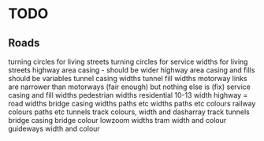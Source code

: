 # TODO

## Roads

turning circles for living streets
turning circles for service
widths for living streets
highway area casing - should be wider
highway area casing and fills should be variables
tunnel casing widths
tunnel fill widths
motorway links are narrower than motorways (fair enough) but nothing else is (fix)
service casing and fill widths
pedestrian widths
residential 10-13 width
highway = road widths
bridge casing widths
paths etc widths
paths etc colours
railway colours
paths etc tunnels
track colours, width and dasharray
track tunnels
bridge casing
bridge colour
lowzoom widths
tram width and colour
guideways width and colour
